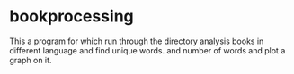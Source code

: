 # bookprocessing
This a program for which run through the directory analysis books in different language and find unique words. and number of words and plot a graph on it. 
